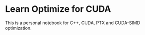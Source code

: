 # Learn Optimize for CUDA
This is a personal notebook for C++, CUDA, PTX and CUDA-SIMD optimization.
